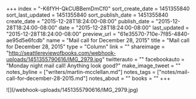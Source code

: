 +++
index = "-K6fYH-QkCUBBemDmCf0"
sort_create_date = 1451355840
sort_last_updated = 1451355840
sort_publish_date = 1451355840
create_date = "2015-12-28T18:24:00-08:00"
publish_date = "2015-12-28T18:24:00-08:00"
date = "2015-12-28T18:24:00-08:00"
last_updated = "2015-12-28T18:24:00-08:00"
preview_url = "61e35570-710e-7f85-4840-ae95d5e6fcdb"
name = "Mail call for December 28, 2015"
title = "Mail call for December 28, 2015"
type = "Column"
link = ""
shareimage = "http://seattlereviewofbooks.com/webhook-uploads/1451355790616/IMG_2979.jpg"
twitterauto = ""
facebookauto = "Monday night mail call! Anything look good?"
make_image_tweet = ""
notes_byline = ["writers/martin-mcclellan.md"]
notes_tags = ["notes/mail-call-for-december-28-2015.md"]
notes_about = ""
books = ""
+++
<p class="image">![](/webhook-uploads/1451355790616/IMG_2979.jpg)</p>